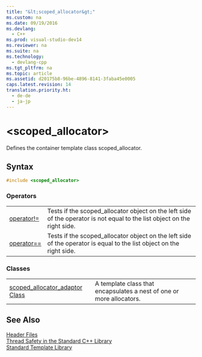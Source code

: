 ```yaml
---
title: "&lt;scoped_allocator&gt;"
ms.custom: na
ms.date: 09/19/2016
ms.devlang: 
  - C++
ms.prod: visual-studio-dev14
ms.reviewer: na
ms.suite: na
ms.technology: 
  - devlang-cpp
ms.tgt_pltfrm: na
ms.topic: article
ms.assetid: d20175b8-96be-4896-8141-3faba45e0005
caps.latest.revision: 14
translation.priority.ht: 
  - de-de
  - ja-jp
---
```

# &lt;scoped_allocator&gt;
Defines the container template class scoped_allocator.  
  
## Syntax  
  
```cpp  
#include <scoped_allocator>  
```  
  
### Operators  
  
|||  
|-|-|  
|[operator!=](../vs140/-scoped_allocator--operators.md#operator_neq)|Tests if the scoped_allocator object on the left side of the operator is not equal to the list object on the right side.|  
|[operator==](../vs140/-scoped_allocator--operators.md#operator_eq_eq)|Tests if the scoped_allocator object on the left side of the operator is equal to the list object on the right side.|  
  
### Classes  
  
|||  
|-|-|  
|[scoped_allocator_adaptor Class](../vs140/scoped_allocator_adaptor-Class.md)|A template class that encapsulates a nest of one or more allocators.|  
  
## See Also  
 [Header Files](../vs140/C---Standard-Library-Header-Files.md)   
 [Thread Safety in the Standard C++ Library](../vs140/Thread-Safety-in-the-C---Standard-Library.md)   
 [Standard Template Library](../vs140/Standard-Template-Library.md)